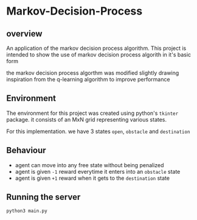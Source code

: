 # Markov-Decision-Process
## overview

An application of the markov decision process algorithm.
This project is intended to show the use of markov decision process algorith in it's basic form

the markov decision process algorthm was modified slightly drawing inspiration from the q-learning algorithm to improve performance

## Environment

The environment for this project was created using python's `tkinter` package.
it consists of an MxN grid representing various states.

For this implementation. we have 3 states `open`, `obstacle` and `destination`

## Behaviour
- agent can move into any free state without being penalized
- agent is given `-1` reward everytime it enters into an `obstacle` state
- agent is given `+1` reward when it gets to the `destination` state

## Running the server
```bash
python3 main.py
```
